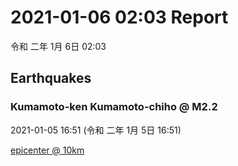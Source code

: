 # 2021-01-06 02:03 Report
令和 二年 1月 6日 02:03

## Earthquakes
### Kumamoto-ken Kumamoto-chiho @ M2.2
2021-01-05 16:51 (令和 二年 1月 5日 16:51)
  
[epicenter @ 10km](https://www.google.com/maps/place/32°42'00%22+130°42'00%22/@32.7,130.7,17z/data=!3m1!4b1!4m5!3m4!1s0x0:0x0!8m2!3d32.7!4d130.7)